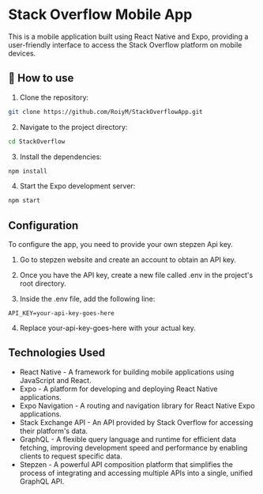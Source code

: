 # Stack Overflow Mobile App

This is a mobile application built using React Native and Expo, providing a user-friendly interface to access the Stack Overflow platform on mobile devices.

## 🚀 How to use

1. Clone the repository:

```sh
git clone https://github.com/RoiyM/StackOverflowApp.git
```

2. Navigate to the project directory:

```sh
cd StackOverflow
```

3. Install the dependencies:

```sh
npm install
```

4. Start the Expo development server:

```sh
npm start
```

## Configuration

To configure the app, you need to provide your own stepzen Api key.

1. Go to stepzen website and create an account to obtain an API key.

2. Once you have the API key, create a new file called .env in the project's root directory.

3. Inside the .env file, add the following line:

```env
API_KEY=your-api-key-goes-here
```

4. Replace your-api-key-goes-here with your actual key.

## Technologies Used

- React Native - A framework for building mobile applications using JavaScript and React.
- Expo - A platform for developing and deploying React Native applications.
- Expo Navigation - A routing and navigation library for React Native Expo applications.
- Stack Exchange API - An API provided by Stack Overflow for accessing their platform's data.
- GraphQL - A flexible query language and runtime for efficient data fetching, improving development speed and performance by enabling clients to request specific data.
- Stepzen - A powerful API composition platform that simplifies the process of integrating and accessing multiple APIs into a single, unified GraphQL API.
